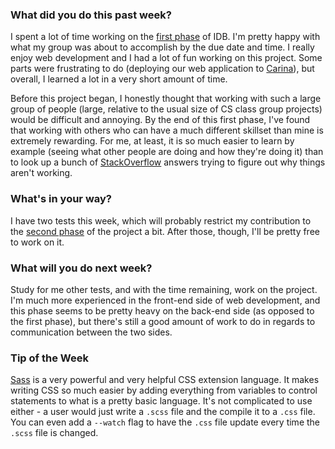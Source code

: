 ### What did you do this past week?
I spent a lot of time working on the [first phase](http://www.cs.utexas.edu/users/downing/cs373/projects/IDB1.html)
of IDB. I'm pretty happy with what my group was about to accomplish by the due
date and time. I really enjoy web development and I had a lot of fun working
on this project. Some parts were frustrating to do (deploying our web application
to [Carina](https://getcarina.com/)), but overall, I learned a lot in a very
short amount of time.

Before this project began, I honestly thought that working with such a large
group of people (large, relative to the usual size of CS class group projects)
would be difficult and annoying. By the end of this first phase, I've found that
working with others who can have a much different skillset than mine is
extremely rewarding. For me, at least, it is so much easier to learn by example
(seeing what other people are doing and how they're doing it) than to look up
a bunch of [StackOverflow](http://stackoverflow.com/) answers trying to figure
out why things aren't working.


### What's in your way?

I have two tests this week, which will probably restrict my contribution to
the [second phase](http://www.cs.utexas.edu/users/downing/cs373/projects/IDB1.html)
of the project a bit. After those, though, I'll be pretty free to work on it.

### What will you do next week?

Study for me other tests, and with the time remaining, work on the project. I'm
much more experienced in the front-end side of web development, and this phase
seems to be pretty heavy on the back-end side (as opposed to the first phase),
but there's still a good amount of work to do in regards to communication
between the two sides. 

### Tip of the Week
[Sass](http://sass-lang.com/) is a very powerful and very helpful CSS extension
language. It makes writing CSS so much easier by adding everything from
variables to control statements to what is a pretty basic language. It's not
complicated to use either - a user would just
write a `.scss` file and the compile it to a `.css` file. You can even add a
`--watch` flag to have the `.css` file update every time the `.scss` file is
changed.